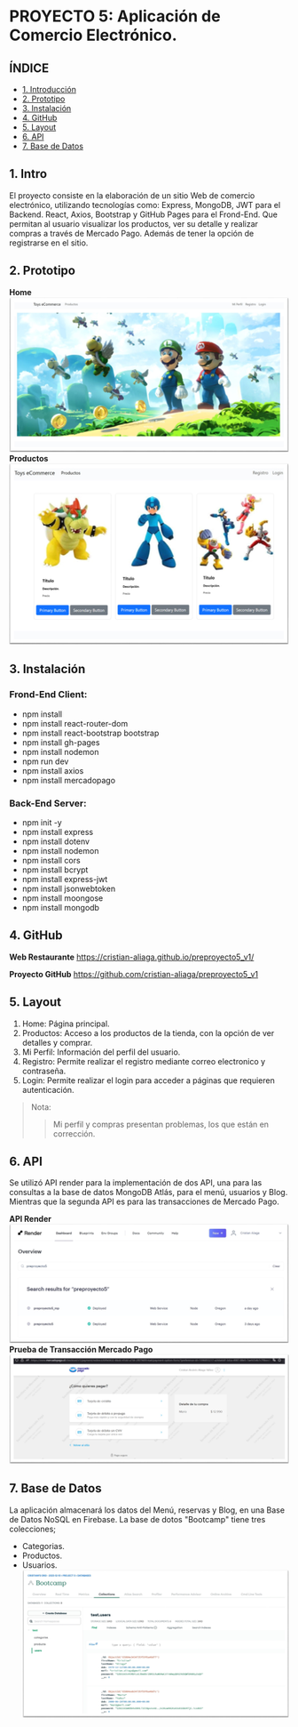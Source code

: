# PROYECTO 5: Aplicación de Comercio Electrónico.

## **ÍNDICE**

* [1. Introducción](#1-introduccion)
* [2. Prototipo](#2-prototipo)
* [3. Instalación](#3-instalación)
* [4. GitHub](#4-github)
* [5. Layout](#5-layout)
* [6. API](#6-api)
* [7. Base de Datos](#7-base-de-datos)

## 1. Intro

El proyecto consiste en la elaboración de un sitio Web de comercio electrónico, utilizando tecnologías como: Express, MongoDB, JWT para el Backend. React, Axios, Bootstrap y GitHub Pages para el Frond-End. Que permitan al usuario visualizar los productos, ver su detalle y realizar compras a través de Mercado Pago. Además de tener la opción de registrarse en el sitio.

## 2. Prototipo
**Home**
![Banner](./src/img/pro1.jpg)
**Productos**
![Banner](./src/img/pro2.jpg)

## 3. Instalación

### Frond-End Client:
- npm install
- npm install react-router-dom
- npm install react-bootstrap bootstrap
- npm install gh-pages
- npm install nodemon
- npm run dev
- npm install axios
- npm install mercadopago

### Back-End Server:
- npm init -y
- npm install express
- npm install dotenv
- npm install nodemon
- npm install cors
- npm install bcrypt
- npm install express-jwt
- npm install jsonwebtoken
- npm install moongose
- npm install mongodb

## 4. GitHub

**Web Restaurante** <https://cristian-aliaga.github.io/preproyecto5_v1/>

**Proyecto GitHub** <https://github.com/cristian-aliaga/preproyecto5_v1>

## 5. Layout 

1. Home: Página principal.
2. Productos: Acceso a los productos de la tienda, con la opción de ver detalles y comprar.
3. Mi Perfil: Información del perfil del usuario.
4. Registro: Permite realizar el registro mediante correo electronico y contraseña.
5. Login: Permite realizar el login para acceder a páginas que requieren autenticación.

>Nota:
>>Mi perfil y compras presentan problemas, los que están en corrección.

## 6. API
Se utilizó API render para la implementación de dos API, una para las consultas a la base de datos MongoDB Atlás, para el menú, usuarios y Blog. Mientras que la segunda API es para las transacciones de Mercado Pago.

**API Render**
![Render](./src/img/render.jpg)
**Prueba de Transacción Mercado Pago**
![Mercado Pago](./src/img/mercadopago.jpg)

## 7. Base de Datos
La aplicación almacenará los datos del Menú, reservas y Blog, en una Base de Datos NoSQL en Firebase. La base de dotos "Bootcamp" tiene tres colecciones; 
- Categorias.
- Productos.
- Usuarios.
![Prototipo](./src/img/mongodb.jpg)